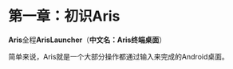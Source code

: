 # 第一章：初识Aris

**Aris**全程**ArisLauncher**（**中文名：Aris终端桌面**）

简单来说，Aris就是一个大部分操作都通过输入来完成的Android桌面。



